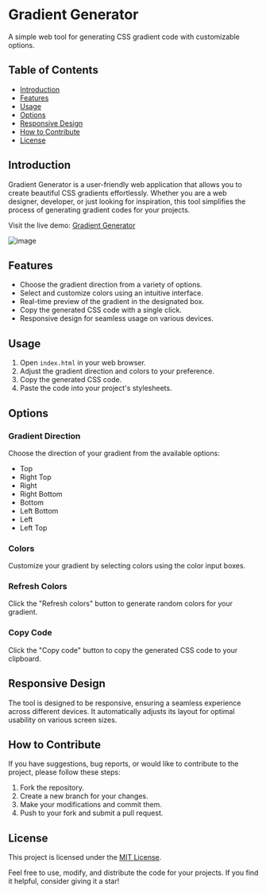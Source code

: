 # Gradient Generator

A simple web tool for generating CSS gradient code with customizable options.

## Table of Contents

- [Introduction](#introduction)
- [Features](#features)
- [Usage](#usage)
- [Options](#options)
- [Responsive Design](#responsive-design)
- [How to Contribute](#how-to-contribute)
- [License](#license)

## Introduction

Gradient Generator is a user-friendly web application that allows you to create beautiful CSS gradients effortlessly. Whether you are a web designer, developer, or just looking for inspiration, this tool simplifies the process of generating gradient codes for your projects.

Visit the live demo: [Gradient Generator](#)

![image](https://github.com/rajanarahul93/Gradient-Color/assets/123227543/f73272c7-ac8e-4a33-bff2-f29d1c987946)

## Features

- Choose the gradient direction from a variety of options.
- Select and customize colors using an intuitive interface.
- Real-time preview of the gradient in the designated box.
- Copy the generated CSS code with a single click.
- Responsive design for seamless usage on various devices.

## Usage

1. Open `index.html` in your web browser.
2. Adjust the gradient direction and colors to your preference.
3. Copy the generated CSS code.
4. Paste the code into your project's stylesheets.

## Options

### Gradient Direction

Choose the direction of your gradient from the available options:

- Top
- Right Top
- Right
- Right Bottom
- Bottom
- Left Bottom
- Left
- Left Top

### Colors

Customize your gradient by selecting colors using the color input boxes.

### Refresh Colors

Click the "Refresh colors" button to generate random colors for your gradient.

### Copy Code

Click the "Copy code" button to copy the generated CSS code to your clipboard.

## Responsive Design

The tool is designed to be responsive, ensuring a seamless experience across different devices. It automatically adjusts its layout for optimal usability on various screen sizes.

## How to Contribute

If you have suggestions, bug reports, or would like to contribute to the project, please follow these steps:

1. Fork the repository.
2. Create a new branch for your changes.
3. Make your modifications and commit them.
4. Push to your fork and submit a pull request.

## License

This project is licensed under the [MIT License](LICENSE).

Feel free to use, modify, and distribute the code for your projects. If you find it helpful, consider giving it a star!
